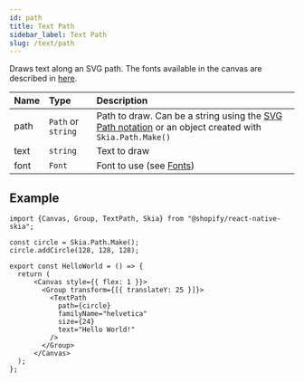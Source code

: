 ```yaml
---
id: path
title: Text Path
sidebar_label: Text Path
slug: /text/path
---
```


Draws text along an SVG path.
The fonts available in the canvas are described in [here](/docs/text/fonts).

| Name        | Type               |  Description                                                 |
|:------------|:-------------------|:-------------------------------------------------------------|
| path        | `Path` or `string` | Path to draw. Can be a string using the [SVG Path notation](https://developer.mozilla.org/en-US/docs/Web/SVG/Tutorial/Paths#line_commands) or an object created with `Skia.Path.Make()` |
| text        | `string`           | Text to draw                                                 |
| font        | `Font`             | Font to use (see [Fonts](/docs/text/fonts))                  |

## Example

```tsx twoslash
import {Canvas, Group, TextPath, Skia} from "@shopify/react-native-skia";

const circle = Skia.Path.Make();
circle.addCircle(128, 128, 128);

export const HelloWorld = () => {
  return (
      <Canvas style={{ flex: 1 }}>
        <Group transform={[{ translateY: 25 }]}>
          <TextPath
            path={circle}
            familyName="helvetica"
            size={24}
            text="Hello World!"
          />
        </Group>
      </Canvas>
  );
};
```
